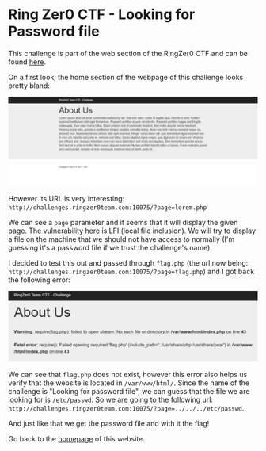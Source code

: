 # Ring Zer0 CTF - Looking for Password file

This challenge is part of the web section of the RingZer0 CTF and can be found [here](https://ringzer0ctf.com/challenges/75).

On a first look, the home section of the webpage of this challenge looks pretty bland:

![Password%20File/webpage.png](Password%20File/webpage.png)

However its URL is very interesting: `http://challenges.ringzer0team.com:10075/?page=lorem.php`

We can see a `page` parameter and it seems that it will display the given page. The vulnerability here is LFI (local file inclusion). We will try to display a file on the machine that we should not have access to normally (I'm guessing it's a password file if we trust the challenge's name). 

I decided to test this out and passed through `flag.php` (the url now being: `http://challenges.ringzer0team.com:10075/?page=flag.php`) and I got back the following error:

![Password%20File/error.png](Password%20File/error.png)

We can see that `flag.php` does not exist, however this error also helps us verify that the website is located in `/var/www/html/`. Since the name of the challenge is "Looking for password file", we can guess that the file we are looking for is `/etc/passwd`. So we are going to the following url: `http://challenges.ringzer0team.com:10075/?page=../../../etc/passwd`.

And just like that we get the password file and with it the flag!

Go back to the [homepage](https://therokdaba.github.io/) of this website.